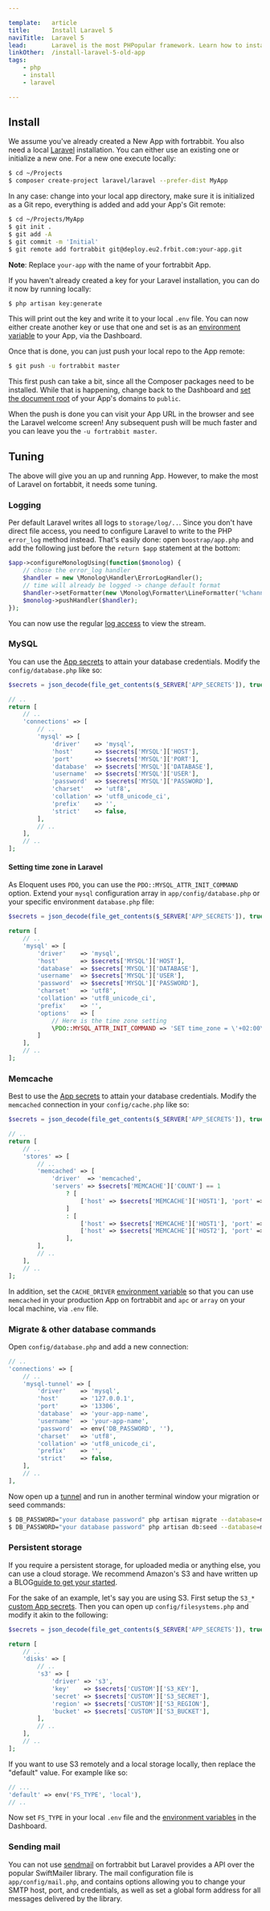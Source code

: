 ```yaml
---

template:   article
title:      Install Laravel 5
naviTitle:  Laravel 5
lead:       Laravel is the most PHPopular framework. Learn how to install and tune Laravel 5 on fortrabbit.
linkOther:  /install-laravel-5-old-app
tags:
    - php
    - install
    - laravel

---
```


Install
-------

We assume you've already created a New App with fortrabbit. You also need a local [Laravel](http://laravel.com/docs/5.1/installation) installation. You can either use an existing one or initialize a new one. For a new one execute locally:

```bash
$ cd ~/Projects
$ composer create-project laravel/laravel --prefer-dist MyApp
```

In any case: change into your local app directory, make sure it is initialized as a Git repo, everything is added and add your App's Git remote:

```bash
$ cd ~/Projects/MyApp
$ git init .
$ git add -A
$ git commit -m 'Initial'
$ git remote add fortrabbit git@deploy.eu2.frbit.com:your-app.git
```

**Note**: Replace `your-app` with the name of your fortrabbit App.

If you haven't already created a key for your Laravel installation, you can do it now by running locally:

```bash
$ php artisan key:generate
```

This will print out the key and write it to your local `.env` file. You can now either create another key or use that one and set is as an [environment variable](/env-vars) to your App, via the Dashboard.

Once that is done, you can just push your local repo to the App remote:

```bash
$ git push -u fortrabbit master
```

This first push can take a bit, since all the Composer packages need to be installed. While that is happening, change back to the Dashboard and [set the document root](/domains#toc-set-a-custom-root-path) of your App's domains to `public`.

When the push is done you can visit your App URL in the browser and see the Laravel welcome screen! Any subsequent push will be much faster and you can leave you the `-u fortrabbit master`.

Tuning
------

The above will give you an up and running App. However, to make the most of Laravel on fortabbit, it needs some tuning.

### Logging

Per default Laravel writes all logs to `storage/log/..`. Since you don't have direct file access, you need to configure Laravel to write to the PHP `error_log` method instead. That's easily done: open `boostrap/app.php` and add the following just before the `return $app` statement at the bottom:

```php
$app->configureMonologUsing(function($monolog) {
    // chose the error_log handler
    $handler = new \Monolog\Handler\ErrorLogHandler();
    // time will already be logged -> change default format
    $handler->setFormatter(new \Monolog\Formatter\LineFormatter('%channel%.%level_name%: %message% %context% %extra%'));
    $monolog->pushHandler($handler);
});
```

You can now use the regular [log access](logging) to view the stream.

### MySQL

You can use the [App secrets](secrets) to attain your database credentials. Modify the `config/database.php` like so:

```php
$secrets = json_decode(file_get_contents($_SERVER['APP_SECRETS']), true);

// ..
return [
    // ..
    'connections' => [
        // ..
        'mysql' => [
            'driver'    => 'mysql',
            'host'      => $secrets['MYSQL']['HOST'],
            'port'      => $secrets['MYSQL']['PORT'],
            'database'  => $secrets['MYSQL']['DATABASE'],
            'username'  => $secrets['MYSQL']['USER'],
            'password'  => $secrets['MYSQL']['PASSWORD'],
            'charset'   => 'utf8',
            'collation' => 'utf8_unicode_ci',
            'prefix'    => '',
            'strict'    => false,
        ],
        // ..
    ],
    // ..
];
```


#### Setting time zone in Laravel

As Eloquent uses `PDO`, you can use the `PDO::MYSQL_ATTR_INIT_COMMAND` option. Extend your `mysql` configuration array in `app/config/database.php` or your specific environment `database.php` file:

```php
$secrets = json_decode(file_get_contents($_SERVER['APP_SECRETS']), true);

return [
    // ..
    'mysql' => [
        'driver'    => 'mysql',
        'host'      => $secrets['MYSQL']['HOST'],
        'database'  => $secrets['MYSQL']['DATABASE'],
        'username'  => $secrets['MYSQL']['USER'],
        'password'  => $secrets['MYSQL']['PASSWORD'],
        'charset'   => 'utf8',
        'collation' => 'utf8_unicode_ci',
        'prefix'    => '',
        'options'   => [
            // Here is the time zone setting
            \PDO::MYSQL_ATTR_INIT_COMMAND => 'SET time_zone = \'+02:00\''
        ]
    ],
    // ..
];
```




### Memcache

Best to use the [App secrets](app-secrets) to attain your database credentials. Modify the `memcached` connection in your `config/cache.php` like so:

```php
$secrets = json_decode(file_get_contents($_SERVER['APP_SECRETS']), true);

// ..
return [
    // ..
    'stores' => [
        // ..
        'memcached' => [
            'driver'  => 'memcached',
            'servers' => $secrets['MEMCACHE']['COUNT'] == 1
                ? [
                    ['host' => $secrets['MEMCACHE']['HOST1'], 'port' => $secrets['MEMCACHE']['PORT1'], 'weight' => 100],
                ]
                : [
                    ['host' => $secrets['MEMCACHE']['HOST1'], 'port' => $secrets['MEMCACHE']['PORT1'], 'weight' => 100],
                    ['host' => $secrets['MEMCACHE']['HOST2'], 'port' => $secrets['MEMCACHE']['PORT2'], 'weight' => 100],
                ],
        ],
        // ..
    ],
    // ..
];
```

In addition, set the `CACHE_DRIVER` [environment variable](env-vars) so that you can use `memcached` in your production App on fortrabbit and `apc` or `array` on your local machine, via `.env` file.

### Migrate & other database commands

Open `config/database.php` and add a new connection:

```php
// ..
'connections' => [
    // ..
    'mysql-tunnel' => [
        'driver'    => 'mysql',
        'host'      => '127.0.0.1',
        'port'      => '13306',
        'database'  => 'your-app-name',
        'username'  => 'your-app-name',
        'password'  => env('DB_PASSWORD', ''),
        'charset'   => 'utf8',
        'collation' => 'utf8_unicode_ci',
        'prefix'    => '',
        'strict'    => false,
    ],
    // ..
],
```

Now open up a [tunnel](/mysql#toc-shell-tunnel-mysql) and run in another terminal window your migration or seed commands:

```bash
$ DB_PASSWORD="your database password" php artisan migrate --database=mysql-tunnel
$ DB_PASSWORD="your database password" php artisan db:seed --database=mysql-tunnel
```

### Persistent storage

If you require a persistent storage, for uploaded media or anything else, you can use a cloud storage. We recommend Amazon's S3 and have written up a BLOG[guide to get your started](new-app-cloud-storage-s3).

For the sake of an example, let's say you are using S3. First setup the `S3_*` [custom App secrets](/secrets#toc-adding-custom-app-secrets). Then you can open up `config/filesystems.php` and modify it akin to the following:

```php
$secrets = json_decode(file_get_contents($_SERVER['APP_SECRETS']), true);

return [
    // ..
    'disks' => [
        // ..
        's3' => [
            'driver' => 's3',
            'key'    => $secrets['CUSTOM']['S3_KEY'],
            'secret' => $secrets['CUSTOM']['S3_SECRET'],
            'region' => $secrets['CUSTOM']['S3_REGION'],
            'bucket' => $secrets['CUSTOM']['S3_BUCKET'],
        ],
        // ..
    ],
    // ..
];
```

If you want to use S3 remotely and a local storage locally, then replace the "default" value. For example like so:

```php
// ...
'default' => env('FS_TYPE', 'local'),
// ..
```

Now set `FS_TYPE` in your local `.env` file and the [environment variables](/env-vars) in the Dashboard.



### Sending mail

You can not use [sendmail](quirks#toc-mailing) on fortrabbit but Laravel provides a API over the popular SwiftMailer library. The mail configuration file is `app/config/mail.php`, and contains options allowing you to change your SMTP host, port, and credentials, as well as set a global form address for all messages delivered by the library.

